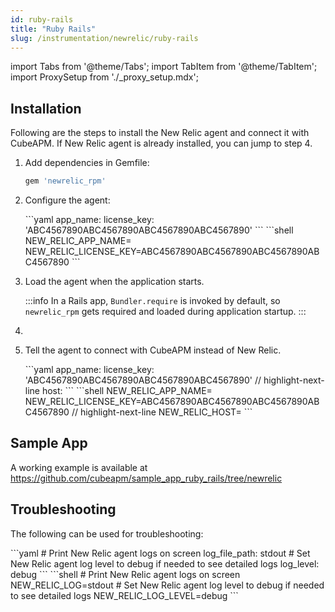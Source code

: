 ```yaml
---
id: ruby-rails
title: "Ruby Rails"
slug: /instrumentation/newrelic/ruby-rails
---
```


import Tabs from '@theme/Tabs';
import TabItem from '@theme/TabItem';
import ProxySetup from './\_proxy_setup.mdx';

## Installation

Following are the steps to install the New Relic agent and connect it with CubeAPM. If New Relic agent is already installed, you can jump to step 4.

1. Add dependencies in Gemfile:

   ```ruby
   gem 'newrelic_rpm'
   ```

1. Configure the agent:

   <Tabs>
      <TabItem value="file" label="newrelic.yml">
         ```yaml
         app_name: <app_name>
         license_key: 'ABC4567890ABC4567890ABC4567890ABC4567890'
         ```
      </TabItem>
      <TabItem value="env" label="Environment Variables">
         ```shell
         NEW_RELIC_APP_NAME=<app_name>
         NEW_RELIC_LICENSE_KEY=ABC4567890ABC4567890ABC4567890ABC4567890
         ```
      </TabItem>
   </Tabs>

1. Load the agent when the application starts.

   :::info
   In a Rails app, `Bundler.require` is invoked by default, so `newrelic_rpm` gets required and loaded during application startup.
   :::

1. <ProxySetup />

1. Tell the agent to connect with CubeAPM instead of New Relic.

   <Tabs>
      <TabItem value="file" label="newrelic.yml">
         ```yaml
         app_name: <app_name>
         license_key: 'ABC4567890ABC4567890ABC4567890ABC4567890'
         // highlight-next-line
         host: <cubeapm-newrelic.yourdomain.com>
         ```
      </TabItem>
      <TabItem value="env" label="Environment Variables">
         ```shell
         NEW_RELIC_APP_NAME=<app_name>
         NEW_RELIC_LICENSE_KEY=ABC4567890ABC4567890ABC4567890ABC4567890
         // highlight-next-line
         NEW_RELIC_HOST=<cubeapm-newrelic.yourdomain.com>
         ```
      </TabItem>
   </Tabs>

## Sample App

A working example is available at https://github.com/cubeapm/sample_app_ruby_rails/tree/newrelic

## Troubleshooting

The following can be used for troubleshooting:

<Tabs>
   <TabItem value="file" label="newrelic.yml">
      ```yaml
      # Print New Relic agent logs on screen
      log_file_path: stdout
      # Set New Relic agent log level to debug if needed to see detailed logs
      log_level: debug
      ```
   </TabItem>
   <TabItem value="env" label="Environment Variables">
      ```shell
      # Print New Relic agent logs on screen
      NEW_RELIC_LOG=stdout
      # Set New Relic agent log level to debug if needed to see detailed logs
      NEW_RELIC_LOG_LEVEL=debug
      ```
   </TabItem>
</Tabs>
